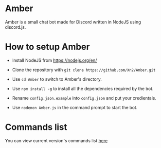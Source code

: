 # Amber

Amber is a small chat bot made for Discord written in NodeJS using discord.js.

# How to setup Amber

- Install NodeJS from https://nodejs.org/en/

- Clone the repository with `git clone https://github.com/Xn2/Amber.git`

- Use `cd Amber` to switch to Amber's directory.

- Use `npm install -g` to install all the dependencies required by the bot.

- Rename `config.json.example` into `config.json` and put your credientals.

- Use `nodemon Amber.js` in the command prompt to start the bot.

# Commands list

You can view current version's commands list [here](https://github.com/Xn2/Amber/blob/master/COMMANDS.md)
